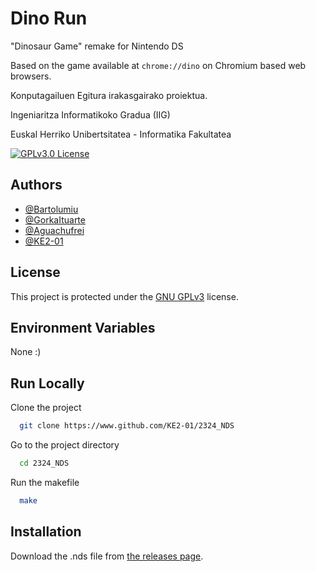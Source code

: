 # Dino Run
"Dinosaur Game" remake for Nintendo DS

Based on the game available at `chrome://dino` on Chromium based web browsers.

Konputagailuen Egitura irakasgairako proiektua.

Ingeniaritza Informatikoko Gradua (IIG)

Euskal Herriko Unibertsitatea - Informatika Fakultatea

[![GPLv3.0 License](https://img.shields.io/badge/License-GPLv3.0-green.svg)](https://choosealicense.com/licenses/gpl-3.0/)
## Authors

- [@Bartolumiu](https://www.github.com/Bartolumiu)
- [@GorkaItuarte](https://www.github.com/GorkaItuarte)
- [@Aguachufrei](https://www.github.com/Aguachufrei)
- [@KE2-01](https://www.github.com/KE2-01)

## License

This project is protected under the [GNU GPLv3](https://choosealicense.com/licenses/gpl-3.0/) license.


## Environment Variables

None :)
## Run Locally

Clone the project

```bash
  git clone https://www.github.com/KE2-01/2324_NDS
```

Go to the project directory

```bash
  cd 2324_NDS
```

Run the makefile

```bash
  make
```
## Installation

Download the .nds file from [the releases page](https://www.github.com/KE2-01/NDS/releases/latest).